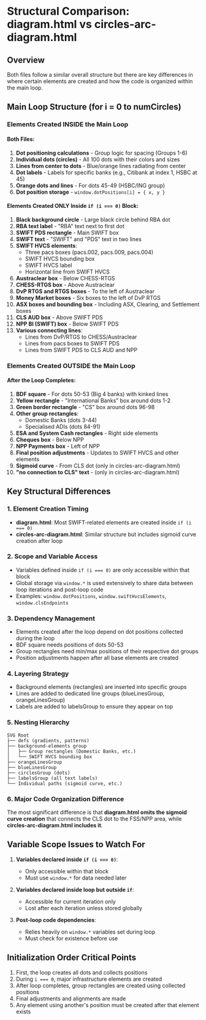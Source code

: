 # Structural Comparison: diagram.html vs circles-arc-diagram.html

## Overview
Both files follow a similar overall structure but there are key differences in where certain elements are created and how the code is organized within the main loop.

## Main Loop Structure (for i = 0 to numCircles)

### Elements Created INSIDE the Main Loop

#### Both Files:
1. **Dot positioning calculations** - Group logic for spacing (Groups 1-6)
2. **Individual dots (circles)** - All 100 dots with their colors and sizes
3. **Lines from center to dots** - Blue/orange lines radiating from center
4. **Dot labels** - Labels for specific banks (e.g., Citibank at index 1, HSBC at 45)
5. **Orange dots and lines** - For dots 45-49 (HSBC/ING group)
6. **Dot position storage** - `window.dotPositions[i] = { x, y }`

#### Elements Created ONLY Inside `if (i === 0)` Block:
1. **Black background circle** - Large black circle behind RBA dot
2. **RBA text label** - "RBA" text next to first dot
3. **SWIFT PDS rectangle** - Main SWIFT box
4. **SWIFT text** - "SWIFT" and "PDS" text in two lines
5. **SWIFT HVCS elements**:
   - Three pacs boxes (pacs.002, pacs.009, pacs.004)
   - SWIFT HVCS bounding box
   - SWIFT HVCS label
   - Horizontal line from SWIFT HVCS
6. **Austraclear box** - Below CHESS-RTGS
7. **CHESS-RTGS box** - Above Austraclear
8. **DvP RTGS and RTGS boxes** - To the left of Austraclear
9. **Money Market boxes** - Six boxes to the left of DvP RTGS
10. **ASX boxes and bounding box** - Including ASX, Clearing, and Settlement boxes
11. **CLS AUD box** - Above SWIFT PDS
12. **NPP BI (SWIFT) box** - Below SWIFT PDS
13. **Various connecting lines**:
    - Lines from DvP/RTGS to CHESS/Austraclear
    - Lines from pacs boxes to SWIFT PDS
    - Lines from SWIFT PDS to CLS AUD and NPP

### Elements Created OUTSIDE the Main Loop

#### After the Loop Completes:
1. **BDF square** - For dots 50-53 (Big 4 banks) with kinked lines
2. **Yellow rectangle** - "International Banks" box around dots 1-2
3. **Green border rectangle** - "CS" box around dots 96-98
4. **Other group rectangles**:
   - Domestic Banks (dots 3-44)
   - Specialised ADIs (dots 84-91)
5. **ESA and System Cash rectangles** - Right side elements
6. **Cheques box** - Below NPP
7. **NPP Payments box** - Left of NPP
8. **Final position adjustments** - Updates to SWIFT HVCS and other elements
9. **Sigmoid curve** - From CLS dot (only in circles-arc-diagram.html)
10. **"no connection to CLS" text** - (only in circles-arc-diagram.html)

## Key Structural Differences

### 1. **Element Creation Timing**
- **diagram.html**: Most SWIFT-related elements are created inside `if (i === 0)`
- **circles-arc-diagram.html**: Similar structure but includes sigmoid curve creation after loop

### 2. **Scope and Variable Access**
- Variables defined inside `if (i === 0)` are only accessible within that block
- Global storage via `window.*` is used extensively to share data between loop iterations and post-loop code
- Examples: `window.dotPositions`, `window.swiftHvcsElements`, `window.clsEndpoints`

### 3. **Dependency Management**
- Elements created after the loop depend on dot positions collected during the loop
- BDF square needs positions of dots 50-53
- Group rectangles need min/max positions of their respective dot groups
- Position adjustments happen after all base elements are created

### 4. **Layering Strategy**
- Background elements (rectangles) are inserted into specific groups
- Lines are added to dedicated line groups (blueLinesGroup, orangeLinesGroup)
- Labels are added to labelsGroup to ensure they appear on top

### 5. **Nesting Hierarchy**
```
SVG Root
├── defs (gradients, patterns)
├── background-elements group
│   ├── Group rectangles (Domestic Banks, etc.)
│   └── SWIFT HVCS bounding box
├── orangeLinesGroup
├── blueLinesGroup  
├── circlesGroup (dots)
├── labelsGroup (all text labels)
└── Individual paths (sigmoid curve, etc.)
```

### 6. **Major Code Organization Difference**
The most significant difference is that **diagram.html omits the sigmoid curve creation** that connects the CLS dot to the FSS/NPP area, while **circles-arc-diagram.html includes it**.

## Variable Scope Issues to Watch For

1. **Variables declared inside `if (i === 0)`**:
   - Only accessible within that block
   - Must use `window.*` for data needed later

2. **Variables declared inside loop but outside `if`**:
   - Accessible for current iteration only
   - Lost after each iteration unless stored globally

3. **Post-loop code dependencies**:
   - Relies heavily on `window.*` variables set during loop
   - Must check for existence before use

## Initialization Order Critical Points

1. First, the loop creates all dots and collects positions
2. During `i === 0`, major infrastructure elements are created
3. After loop completes, group rectangles are created using collected positions
4. Final adjustments and alignments are made
5. Any element using another's position must be created after that element exists